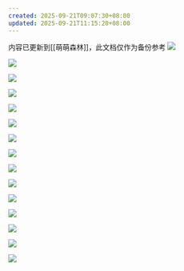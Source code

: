 ```yaml
---
created: 2025-09-21T09:07:30+08:00
updated: 2025-09-21T11:15:20+08:00
---
```

内容已更新到[[萌萌森林]]，此文档仅作为备份参考
![](https://qhdtc.oss-cn-chengdu.aliyuncs.com/obsidian/20250921111343316.png)

![](https://qhdtc.oss-cn-chengdu.aliyuncs.com/obsidian/20250921111343317.png)

![](https://qhdtc.oss-cn-chengdu.aliyuncs.com/obsidian/20250921111343318.png)

![](https://qhdtc.oss-cn-chengdu.aliyuncs.com/obsidian/20250921111343319.png)

![](https://qhdtc.oss-cn-chengdu.aliyuncs.com/obsidian/20250921111343320.png)

![](https://qhdtc.oss-cn-chengdu.aliyuncs.com/obsidian/20250921111343321.png)

![](https://qhdtc.oss-cn-chengdu.aliyuncs.com/obsidian/20250921111343322.png)

![](https://qhdtc.oss-cn-chengdu.aliyuncs.com/obsidian/20250921111343323.png)

![](https://qhdtc.oss-cn-chengdu.aliyuncs.com/obsidian/20250921111343324.png)

![](https://qhdtc.oss-cn-chengdu.aliyuncs.com/obsidian/20250921111343325.png)

![](https://qhdtc.oss-cn-chengdu.aliyuncs.com/obsidian/20250921111343326.png)

![](https://qhdtc.oss-cn-chengdu.aliyuncs.com/obsidian/20250921111343327.png)

![](https://qhdtc.oss-cn-chengdu.aliyuncs.com/obsidian/20250921111343328.png)

![](https://qhdtc.oss-cn-chengdu.aliyuncs.com/obsidian/20250921111343329.png)

![](https://qhdtc.oss-cn-chengdu.aliyuncs.com/obsidian/20250921111343330.png)

